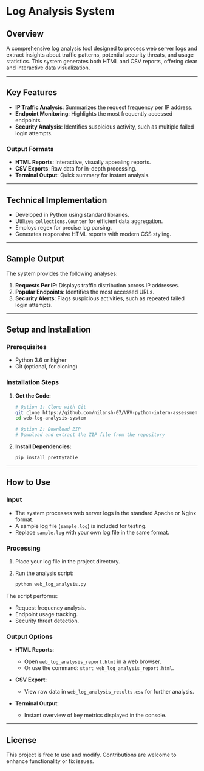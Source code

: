 # Log Analysis System

## Overview
A comprehensive log analysis tool designed to process web server logs and extract insights about traffic patterns, potential security threats, and usage statistics. This system generates both HTML and CSV reports, offering clear and interactive data visualization.

---

## Key Features

- **IP Traffic Analysis**: Summarizes the request frequency per IP address.
- **Endpoint Monitoring**: Highlights the most frequently accessed endpoints.
- **Security Analysis**: Identifies suspicious activity, such as multiple failed login attempts.

### Output Formats
- **HTML Reports**: Interactive, visually appealing reports.
- **CSV Exports**: Raw data for in-depth processing.
- **Terminal Output**: Quick summary for instant analysis.

---

## Technical Implementation

- Developed in Python using standard libraries.
- Utilizes `collections.Counter` for efficient data aggregation.
- Employs regex for precise log parsing.
- Generates responsive HTML reports with modern CSS styling.

---

## Sample Output

The system provides the following analyses:

1. **Requests Per IP**: Displays traffic distribution across IP addresses.
2. **Popular Endpoints**: Identifies the most accessed URLs.
3. **Security Alerts**: Flags suspicious activities, such as repeated failed login attempts.

---

## Setup and Installation

### Prerequisites

- Python 3.6 or higher
- Git (optional, for cloning)

### Installation Steps

1. **Get the Code:**

   ```bash
   # Option 1: Clone with Git
   git clone https://github.com/nilansh-07/VRV-python-intern-assessment.git
   cd web-log-analysis-system

   # Option 2: Download ZIP
   # Download and extract the ZIP file from the repository
   ```

2. **Install Dependencies:**

   ```bash
   pip install prettytable
   ```

---

## How to Use

### Input

- The system processes web server logs in the standard Apache or Nginx format.
- A sample log file (`sample.log`) is included for testing.
- Replace `sample.log` with your own log file in the same format.

### Processing

1. Place your log file in the project directory.
2. Run the analysis script:

   ```bash
   python web_log_analysis.py
   ```

The script performs:
- Request frequency analysis.
- Endpoint usage tracking.
- Security threat detection.

### Output Options

- **HTML Reports**:
  - Open `web_log_analysis_report.html` in a web browser.
  - Or use the command: `start web_log_analysis_report.html`.

- **CSV Export**:
  - View raw data in `web_log_analysis_results.csv` for further analysis.

- **Terminal Output**:
  - Instant overview of key metrics displayed in the console.

---

## License
This project is free to use and modify. Contributions are welcome to enhance functionality or fix issues.
